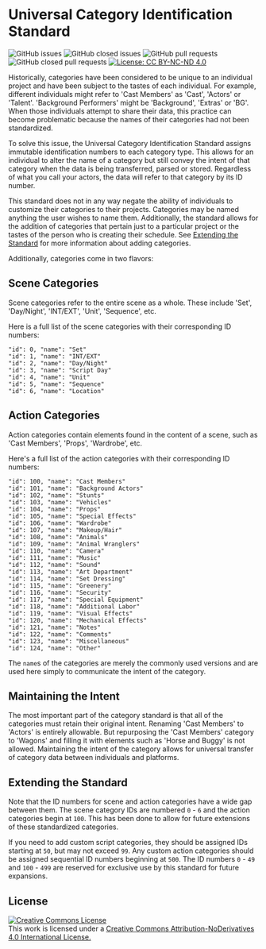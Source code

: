 # **Universal Category Identification Standard**

![GitHub issues](https://img.shields.io/github/issues/universalschedulestandard/UniversalCategoryIdentification)
![GitHub closed issues](https://img.shields.io/github/issues-closed/universalschedulestandard/UniversalCategoryIdentification)
![GitHub pull requests](https://img.shields.io/github/issues-pr/universalschedulestandard/UniversalCategoryIdentification?color=yellow)
![GitHub closed pull requests](https://img.shields.io/github/issues-pr-closed/universalschedulestandard/UniversalCategoryIdentification?color=yellow)
[![License: CC BY-NC-ND 4.0](https://img.shields.io/badge/License-CC_BY--NC--ND_4.0-lightgrey.svg)](https://creativecommons.org/licenses/by-nc-nd/4.0/)

Historically, categories have been considered to be unique to an individual project and have been subject to the tastes of each individual. For example, different individuals might refer to 'Cast Members' as 'Cast', 'Actors' or 'Talent'. 'Background Performers' might be 'Background', 'Extras' or 'BG'. When those individuals attempt to share their data, this practice can become problematic because the names of their categories had not been standardized. 

To solve this issue, the Universal Category Identification Standard assigns immutable identification numbers to each category type. This allows for an individual to alter the name of a category but still convey the intent of that category when the data is being transferred, parsed or stored. Regardless of what you call your actors, the data will refer to that category by its ID number. 

This standard does not in any way negate the ability of individuals to customize their categories to their projects. Categories may be named anything the user wishes to name them. Additionally, the standard allows for the addition of categories that pertain just to a particular project or the tastes of the person who is creating their schedule. See [Extending the Standard](#Extending-the-Standard) for more information about adding categories.  

Additionally, categories come in two flavors:

## Scene Categories

Scene categories refer to the entire scene as a whole. These include 'Set', 'Day/Night', 'INT/EXT', 'Unit', 'Sequence', etc. 

Here is a full list of the scene categories with their corresponding ID numbers:

    "id": 0, "name": "Set"
    "id": 1, "name": "INT/EXT"
    "id": 2, "name": "Day/Night"
    "id": 3, "name": "Script Day"
    "id": 4, "name": "Unit"
    "id": 5, "name": "Sequence"
    "id": 6, "name": "Location"

## Action Categories

Action categories contain elements found in the content of a scene, such as 'Cast Members', 'Props', 'Wardrobe', etc.

Here's a full list of the action categories with their corresponding ID numbers:

    "id": 100, "name": "Cast Members"
    "id": 101, "name": "Background Actors"
    "id": 102, "name": "Stunts"      
    "id": 103, "name": "Vehicles"    
    "id": 104, "name": "Props"       
    "id": 105, "name": "Special Effects"
    "id": 106, "name": "Wardrobe"    
    "id": 107, "name": "Makeup/Hair" 
    "id": 108, "name": "Animals"     
    "id": 109, "name": "Animal Wranglers"
    "id": 110, "name": "Camera"
    "id": 111, "name": "Music"
    "id": 112, "name": "Sound"
    "id": 113, "name": "Art Department"
    "id": 114, "name": "Set Dressing"
    "id": 115, "name": "Greenery"    
    "id": 116, "name": "Security"    
    "id": 117, "name": "Special Equipment"
    "id": 118, "name": "Additional Labor"
    "id": 119, "name": "Visual Effects"
    "id": 120, "name": "Mechanical Effects"
    "id": 121, "name": "Notes"
    "id": 122, "name": "Comments"    
    "id": 123, "name": "Miscellaneous" 
    "id": 124, "name": "Other"
    
The `name`s of the categories are merely the commonly used versions and are used here simply to communicate the intent of the category. 

## Maintaining the Intent

The most important part of the category standard is that all of the categories must retain their original intent. Renaming 'Cast Members' to 'Actors' is entirely allowable. But repurposing the 'Cast Members' category to 'Wagons' and filling it with elements such as 'Horse and Buggy' is not allowed. Maintaining the intent of the category allows for universal transfer of category data between individuals and platforms. 

## Extending the Standard

Note that the ID numbers for scene and action categories have a wide gap between them. The scene category IDs are numbered `0` - `6` and the action categories begin at `100`. This has been done to allow for future extensions of these standardized categories. 

If you need to add custom script categories, they should be assigned IDs starting at `50`, but may not exceed `99`. Any custom action categories should be assigned sequential ID numbers beginning at `500`. The ID numbers `0` - `49` and `100` - `499` are reserved for exclusive use by this standard for future expansions.

## License

<a rel="license" href="http://creativecommons.org/licenses/by-nd/4.0/">
  <img alt="Creative Commons License" style="border-width:0" src="https://i.creativecommons.org/l/by-nd/4.0/88x31.png" /></a><br />This work is licensed under a <a rel="license" href="http://creativecommons.org/licenses/by-nd/4.0/">Creative Commons Attribution-NoDerivatives 4.0 International License.
</a>
